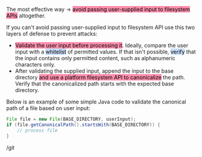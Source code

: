 
The most effective way -> <mark style="background: #FF5582A6;">avoid passing user-supplied input to filesystem APIs</mark> altogether.

If you can't avoid passing user-supplied input to filesystem API use this  two layers of defense to prevent attacks:

- <mark style="background: #FF5582A6;">Validate the user input before processing it</mark>. Ideally, compare the user input with a <mark style="background: #ADCCFFA6;">whitelist</mark> of permitted values. If that isn't possible, <mark style="background: #ADCCFFA6;">verify</mark> that the input contains only permitted content, such as alphanumeric characters only.
- After validating the supplied input, append the input to the base directory <mark style="background: #FF5582A6;">and use a platform filesystem API to canonicalize</mark> the path. Verify that the canonicalized path starts with the expected base directory.

Below is an example of some simple Java code to validate the canonical path of a file based on user input:

```java
File file = new File(BASE_DIRECTORY, userInput);
if (file.getCanonicalPath().startsWith(BASE_DIRECTORY)) {
	// process file
}
```

/git
